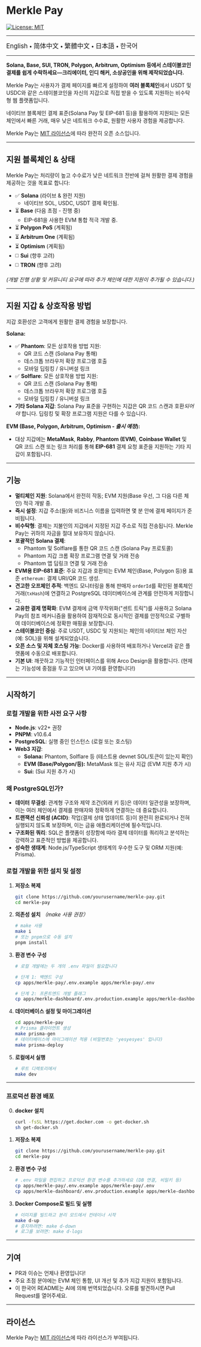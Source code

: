 # Merkle Pay

[![License: MIT](https://img.shields.io/badge/License-MIT-yellow.svg)](LICENSE)

---

<a href="README.md" style="text-decoration: none;"><span style="font-size: larger;">English</span></a> <span> • </span>
<a href="README_zh-CN.md" style="text-decoration: none;"><span style="font-size: larger;">简体中文</span></a> <span> • </span>
<a href="README_zh-TW.md" style="text-decoration: none;"><span style="font-size: larger;">繁體中文</span></a> <span> • </span>
<a href="README_jp.md" style="text-decoration: none;"><span style="font-size: larger;">日本語</span></a><span> • </span>
<a href="README_kr.md" style="text-decoration: none;"><span style="font-size: larger;">한국어</span></a>

---

**Solana, Base, SUI, TRON, Polygon, Arbitrum, Optimism 등에서 스테이블코인 결제를 쉽게 수락하세요—크리에이터, 인디 해커, 소상공인을 위해 제작되었습니다.**

Merkle Pay는 사용자가 결제 페이지를 빠르게 설정하여 **여러 블록체인**에서 USDT 및 USDC와 같은 스테이블코인을 자신의 지갑으로 직접 받을 수 있도록 지원하는 비수탁형 웹 플랫폼입니다.

네이티브 블록체인 결제 표준(Solana Pay 및 EIP-681 등)을 활용하여 지원되는 모든 체인에서 빠른 거래, 매우 낮은 네트워크 수수료, 원활한 사용자 경험을 제공합니다.

Merkle Pay는 [MIT 라이선스](LICENSE)에 따라 완전히 오픈 소스입니다.

---

## 지원 블록체인 & 상태

Merkle Pay는 처리량이 높고 수수료가 낮은 네트워크 전반에 걸쳐 원활한 결제 경험을 제공하는 것을 목표로 합니다:

- ✅ **Solana** (라이브 & 완전 지원)
  - 네이티브 SOL, USDC, USDT 결제 확인됨.
- ⏳ **Base** (다음 초점 - 진행 중)
  - EIP-681을 사용한 EVM 통합 적극 개발 중.
- ⏳ **Polygon PoS** (계획됨)
- ⏳ **Arbitrum One** (계획됨)
- ⏳ **Optimism** (계획됨)
- ◻️ **Sui** (향후 고려)
- ◻️ **TRON** (향후 고려)

_(개발 진행 상황 및 커뮤니티 요구에 따라 추가 체인에 대한 지원이 추가될 수 있습니다.)_

---

## 지원 지갑 & 상호작용 방법

지갑 호환성은 고객에게 원활한 결제 경험을 보장합니다.

**Solana:**

- ✅ **Phantom**: 모든 상호작용 방법 지원:
  - QR 코드 스캔 (Solana Pay 통해)
  - 데스크톱 브라우저 확장 프로그램 호출
  - 모바일 딥링킹 / 유니버설 링크
- ✅ **Solflare**: 모든 상호작용 방법 지원:
  - QR 코드 스캔 (Solana Pay 통해)
  - 데스크톱 브라우저 확장 프로그램 호출
  - 모바일 딥링킹 / 유니버설 링크
- **기타 Solana 지갑**: Solana Pay 표준을 구현하는 지갑은 QR 코드 스캔과 호환*되어야* 합니다. 딥링킹 및 확장 프로그램 지원은 다를 수 있습니다.

**EVM (Base, Polygon, Arbitrum, Optimism - _출시 예정_):**

- 대상 지갑에는 **MetaMask**, **Rabby**, **Phantom (EVM)**, **Coinbase Wallet** 및 QR 코드 스캔 또는 링크 처리를 통해 **EIP-681** 결제 요청 표준을 지원하는 기타 지갑이 포함됩니다.

---

## 기능

- **멀티체인 지원**: Solana에서 완전히 작동; EVM 지원(Base 우선, 그 다음 다른 체인) 적극 개발 중.
- **즉시 설정**: 지갑 주소(들)와 비즈니스 이름을 입력하면 몇 분 안에 결제 페이지가 준비됩니다.
- **비수탁형**: 결제는 지불인의 지갑에서 지정된 지갑 주소로 직접 전송됩니다. Merkle Pay는 귀하의 자금을 절대 보유하지 않습니다.
- **포괄적인 Solana 결제**:
  - Phantom 및 Solflare를 통한 QR 코드 스캔 (Solana Pay 프로토콜)
  - Phantom 지갑 크롬 확장 프로그램 연결 및 거래 전송
  - Phantom 앱 딥링크 연결 및 거래 전송
- **EVM용 EIP-681 표준**: 주요 지갑과 호환되는 EVM 체인(Base, Polygon 등)용 표준 `ethereum:` 결제 URI/QR 코드 생성.
- **견고한 오프체인 추적**: 백엔드 모니터링을 통해 판매자 `orderId`를 확인된 블록체인 거래(`txHash`)에 연결하고 PostgreSQL 데이터베이스에 관계를 안전하게 저장합니다.
- **고유한 결제 명확화**: EVM 결제에 금액 무작위화("센트 트릭")를 사용하고 Solana Pay의 참조 메커니즘을 활용하여 잠재적으로 동시적인 결제를 안정적으로 구별하여 데이터베이스에 정확한 매핑을 보장합니다.
- **스테이블코인 중심**: 주로 USDT, USDC 및 지원되는 체인의 네이티브 체인 자산(예: SOL)을 위해 설계되었습니다.
- **오픈 소스 및 자체 호스팅 가능**: Docker를 사용하여 배포하거나 Vercel과 같은 플랫폼에 수동으로 배포합니다.
- **기본 UI**: 깨끗하고 기능적인 인터페이스를 위해 Arco Design을 활용합니다. (현재는 기능성에 중점을 두고 있으며 UI 기여를 환영합니다!)

---

## 시작하기

### 로컬 개발을 위한 사전 요구 사항

- **Node.js**: v22+ 권장
- **PNPM**: v10.6.4
- **PostgreSQL**: 실행 중인 인스턴스 (로컬 또는 호스팅)
- **Web3 지갑**:
  - **Solana:** Phantom, Solflare 등 (테스트용 devnet SOL/토큰이 있는지 확인)
  - **EVM (Base/Polygon/등):** MetaMask 또는 유사 지갑 (EVM 지원 추가 시)
  - **Sui:** (Sui 지원 추가 시)

### 왜 PostgreSQL인가?

- **데이터 무결성**: 관계형 구조와 제약 조건(외래 키 등)은 데이터 일관성을 보장하며, 이는 여러 체인에서 결제를 판매자와 정확하게 연결하는 데 중요합니다.
- **트랜잭션 신뢰성 (ACID)**: 작업(결제 상태 업데이트 등)이 완전히 완료되거나 전혀 실행되지 않도록 보장하며, 이는 금융 애플리케이션에 필수적입니다.
- **구조화된 쿼리**: SQL은 플랫폼이 성장함에 따라 결제 데이터를 쿼리하고 분석하는 강력하고 표준적인 방법을 제공합니다.
- **성숙한 생태계**: Node.js/TypeScript 생태계의 우수한 도구 및 ORM 지원(예: Prisma).

### 로컬 개발을 위한 설치 및 설정

1.  **저장소 복제**

    ```bash
    git clone https://github.com/yourusername/merkle-pay.git
    cd merkle-pay
    ```

2.  **의존성 설치**
    _（make 사용 권장）_

    ```bash
    # make 사용
    make i
    # 또는 pnpm으로 수동 설치
    pnpm install
    ```

3.  **환경 변수 구성**

    ```bash
    # 로컬 개발에는 두 개의 .env 파일이 필요합니다

    # 단계 1: 백엔드 구성
    cp apps/merkle-pay/.env.example apps/merkle-pay/.env

    # 단계 2: 프론트엔드 개발 플래그
    cp apps/merkle-dashboard/.env.production.example apps/merkle-dashboard/.env.production
    ```

4.  **데이터베이스 설정 및 마이그레이션**

    ```bash
    cd apps/merkle-pay
    # Prisma 클라이언트 생성
    make prisma-gen
    # 데이터베이스에 마이그레이션 적용 (비밀번호는 'yesyesyes' 입니다)
    make prisma-deploy
    ```

5.  **로컬에서 실행**
    ```bash
    # 루트 디렉토리에서
    make dev
    ```

---

### 프로덕션 환경 배포

0.  **docker 설치**

    ```bash
    curl -fsSL https://get.docker.com -o get-docker.sh
    sh get-docker.sh
    ```

1.  **저장소 복제**

    ```bash
    git clone https://github.com/yourusername/merkle-pay.git
    cd merkle-pay
    ```

2.  **환경 변수 구성**

    ```bash
    # .env 파일을 편집하고 프로덕션 환경 변수를 추가하세요 (DB 연결, 비밀키 등)
    cp apps/merkle-pay/.env.example apps/merkle-pay/.env
    cp apps/merkle-dashboard/.env.production.example apps/merkle-dashboard/.env.production
    ```

3.  **Docker Compose로 빌드 및 실행**
    ```bash
    # 이미지를 빌드하고 분리 모드에서 컨테이너 시작
    make d-up
    # 중지하려면: make d-down
    # 로그를 보려면: make d-logs
    ```

---

## 기여

- PR과 이슈는 언제나 환영입니다!
- 주요 초점 분야에는 EVM 체인 통합, UI 개선 및 추가 지갑 지원이 포함됩니다.
- 이 한국어 README는 AI에 의해 번역되었습니다. 오류를 발견하시면 Pull Request를 열어주세요.

---

## 라이선스

Merkle Pay는 [MIT 라이선스](LICENSE)에 따라 라이선스가 부여됩니다.
